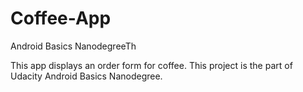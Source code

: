 # Coffee-App
Android Basics NanodegreeTh

This app displays an order form for coffee. This project is the part of Udacity Android Basics Nanodegree.

